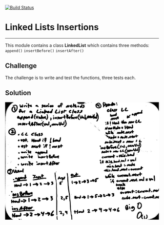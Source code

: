 [![Build Status](https://travis-ci.org/Lennerblom/data-structures-and-algorithms.svg?branch=master)](https://travis-ci.org/Lennerblom/data-structures-and-algorithms)

# Linked Lists Insertions
___

This module contains a class **LinkedList** which contains three methods:
    `append()`
    `insertBefore()`
    `insertAfter()`

## Challenge
The challenge is to write and test the functions, three tests each.

## Solution
![whiteboard](assets/LnkLst_insertions.jpg)
